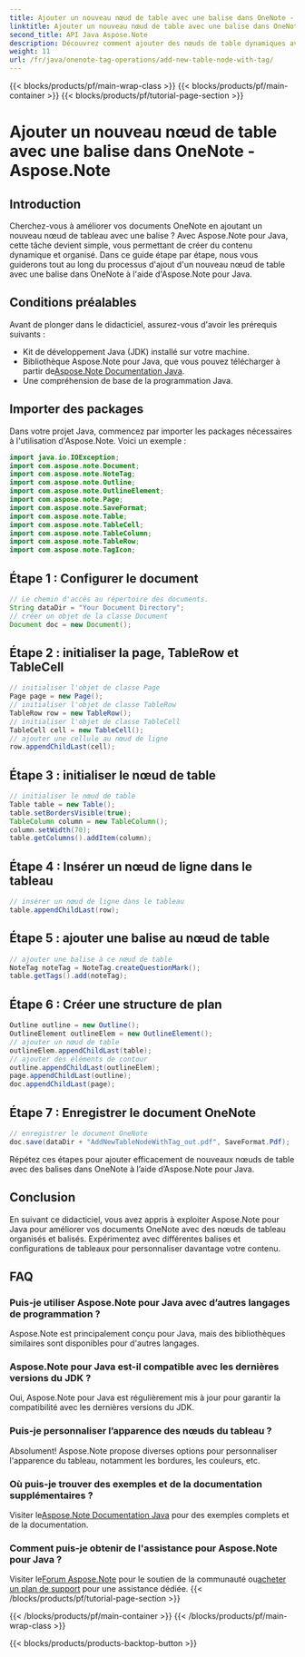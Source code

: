 ```yaml
---
title: Ajouter un nouveau nœud de table avec une balise dans OneNote - Aspose.Note
linktitle: Ajouter un nouveau nœud de table avec une balise dans OneNote - Aspose.Note
second_title: API Java Aspose.Note
description: Découvrez comment ajouter des nœuds de table dynamiques avec des balises dans OneNote à l'aide d'Aspose.Note pour Java. Améliorez l’organisation de vos documents sans effort.
weight: 11
url: /fr/java/onenote-tag-operations/add-new-table-node-with-tag/
---
```


{{< blocks/products/pf/main-wrap-class >}}
{{< blocks/products/pf/main-container >}}
{{< blocks/products/pf/tutorial-page-section >}}

# Ajouter un nouveau nœud de table avec une balise dans OneNote - Aspose.Note

## Introduction
Cherchez-vous à améliorer vos documents OneNote en ajoutant un nouveau nœud de tableau avec une balise ? Avec Aspose.Note pour Java, cette tâche devient simple, vous permettant de créer du contenu dynamique et organisé. Dans ce guide étape par étape, nous vous guiderons tout au long du processus d'ajout d'un nouveau nœud de table avec une balise dans OneNote à l'aide d'Aspose.Note pour Java.
## Conditions préalables
Avant de plonger dans le didacticiel, assurez-vous d'avoir les prérequis suivants :
- Kit de développement Java (JDK) installé sur votre machine.
-  Bibliothèque Aspose.Note pour Java, que vous pouvez télécharger à partir de[Aspose.Note Documentation Java](https://reference.aspose.com/note/java/).
- Une compréhension de base de la programmation Java.
## Importer des packages
Dans votre projet Java, commencez par importer les packages nécessaires à l'utilisation d'Aspose.Note. Voici un exemple :
```java
import java.io.IOException;
import com.aspose.note.Document;
import com.aspose.note.NoteTag;
import com.aspose.note.Outline;
import com.aspose.note.OutlineElement;
import com.aspose.note.Page;
import com.aspose.note.SaveFormat;
import com.aspose.note.Table;
import com.aspose.note.TableCell;
import com.aspose.note.TableColumn;
import com.aspose.note.TableRow;
import com.aspose.note.TagIcon;
```
## Étape 1 : Configurer le document
```java
// Le chemin d'accès au répertoire des documents.
String dataDir = "Your Document Directory";
// créer un objet de la classe Document
Document doc = new Document();
```
## Étape 2 : initialiser la page, TableRow et TableCell
```java
// initialiser l'objet de classe Page
Page page = new Page();
// initialiser l'objet de classe TableRow
TableRow row = new TableRow();
// initialiser l'objet de classe TableCell
TableCell cell = new TableCell();
// ajouter une cellule au nœud de ligne
row.appendChildLast(cell);
```
## Étape 3 : initialiser le nœud de table
```java
// initialiser le nœud de table
Table table = new Table();
table.setBordersVisible(true);
TableColumn column = new TableColumn();
column.setWidth(70);
table.getColumns().addItem(column);
```
## Étape 4 : Insérer un nœud de ligne dans le tableau
```java
// insérer un nœud de ligne dans le tableau
table.appendChildLast(row);
```
## Étape 5 : ajouter une balise au nœud de table
```java
// ajouter une balise à ce nœud de table
NoteTag noteTag = NoteTag.createQuestionMark();
table.getTags().add(noteTag);
```
## Étape 6 : Créer une structure de plan
```java
Outline outline = new Outline();
OutlineElement outlineElem = new OutlineElement();
// ajouter un nœud de table
outlineElem.appendChildLast(table);
// ajouter des éléments de contour
outline.appendChildLast(outlineElem);
page.appendChildLast(outline);
doc.appendChildLast(page);
```
## Étape 7 : Enregistrer le document OneNote
```java
// enregistrer le document OneNote
doc.save(dataDir + "AddNewTableNodeWithTag_out.pdf", SaveFormat.Pdf);
```
Répétez ces étapes pour ajouter efficacement de nouveaux nœuds de table avec des balises dans OneNote à l’aide d’Aspose.Note pour Java.
## Conclusion
En suivant ce didacticiel, vous avez appris à exploiter Aspose.Note pour Java pour améliorer vos documents OneNote avec des nœuds de tableau organisés et balisés. Expérimentez avec différentes balises et configurations de tableaux pour personnaliser davantage votre contenu.
## FAQ
### Puis-je utiliser Aspose.Note pour Java avec d’autres langages de programmation ?
Aspose.Note est principalement conçu pour Java, mais des bibliothèques similaires sont disponibles pour d'autres langages.
### Aspose.Note pour Java est-il compatible avec les dernières versions du JDK ?
Oui, Aspose.Note pour Java est régulièrement mis à jour pour garantir la compatibilité avec les dernières versions du JDK.
### Puis-je personnaliser l’apparence des nœuds du tableau ?
Absolument! Aspose.Note propose diverses options pour personnaliser l'apparence du tableau, notamment les bordures, les couleurs, etc.
### Où puis-je trouver des exemples et de la documentation supplémentaires ?
 Visiter le[Aspose.Note Documentation Java](https://reference.aspose.com/note/java/) pour des exemples complets et de la documentation.
### Comment puis-je obtenir de l'assistance pour Aspose.Note pour Java ?
 Visiter le[Forum Aspose.Note](https://forum.aspose.com/c/note/28) pour le soutien de la communauté ou[acheter un plan de support](https://purchase.aspose.com/buy) pour une assistance dédiée.
{{< /blocks/products/pf/tutorial-page-section >}}

{{< /blocks/products/pf/main-container >}}
{{< /blocks/products/pf/main-wrap-class >}}

{{< blocks/products/products-backtop-button >}}
